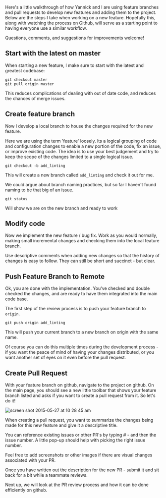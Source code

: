 Here's a little walkthrough of how Yannick and I are using feature branches and pull requests to develop new features and adding them to the project. Below are the steps I take when working on a new feature. Hopefully this, along with watching the process on Github, will serve as a starting point to having everyone use a similar workflow. 

Questions, comments, and suggestions for improvements welcome!

## Start with the latest on master

When starting a new feature, I make sure to start with the latest and greatest codebase:

```
git checkout master
git pull origin master
```

This reduces complications of dealing with out of date code, and reduces the chances of merge issues.

## Create feature branch

Now I develop a local branch to house the changes required for the new feature. 

Here we are using the term 'feature' loosely. Its a logical grouping of code and configuration changes to enable a new portion of the code, fix an issue, or improve existing code. The idea is to use your best judgement and try to keep the scope of the changes limited to a single logical issue.

```
git checkout -b add_linting
```

This will create a new branch called `add_linting` and check it out for me. 

We could argue about branch naming practices, but so far I haven't found naming to be that big of an issue.

```
git status
```

Will show we are on the new branch and ready to work

## Modify code

Now we implement the new feature / bug fix. Work as you would normally, making small incremental changes and checking them into the local feature branch.

Use descriptive comments when adding new changes so that the history of changes is easy to follow. They can still be short and succinct - but clear.

## Push Feature Branch to Remote

Ok, you are done with the implementation. You've checked and double checked the changes, and are ready to have them integrated into the main code base. 

The first step of the review process is to push your feature branch to `origin`.

```
git push origin add_linting
```

This will push your current branch to a new branch on origin with the same name. 

Of course you can do this multiple times during the development process - if you want the peace of mind of having your changes distributed, or you want another set of eyes on it even before the pull request.

## Create Pull Request

With your feature branch on github, navigate to the project on github. On the main page, you should see a new little toolbar that shows your feature branch listed and asks if you want to create a pull request from it. So let's do it!

![screen shot 2015-05-27 at 10 28 45 am](https://cloud.githubusercontent.com/assets/9369/7843160/ae17dcf2-045c-11e5-9f12-db8f4b197137.png)


When creating a pull request, you want to summarize the changes being made for this new feature and give it a descriptive title. 

You can reference existing issues or other PR's by typing # - and then the issue number. A little pop-up should help with picking the right issue number. 

Feel free to add screenshots or other images if there are visual changes associated with your PR. 

Once you have written out the description for the new PR - submit it and sit back for a bit while a teammate reviews. 

Next up, we will look at the PR review process and how it can be done efficiently on github.
